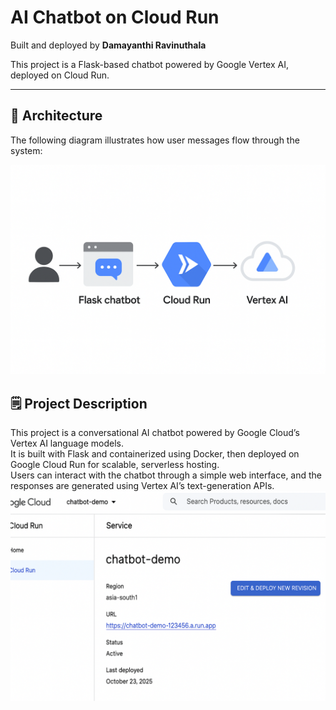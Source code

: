 # AI Chatbot on Cloud Run

Built and deployed by **Damayanthi Ravinuthala**

This project is a Flask-based chatbot powered by Google Vertex AI, deployed on Cloud Run.

---

## 🧠 Architecture

The following diagram illustrates how user messages flow through the system:

![Architecture Diagram](architecture.png)
## 🗒️ Project Description

This project is a conversational AI chatbot powered by Google Cloud’s Vertex AI language models.  
It is built with Flask and containerized using Docker, then deployed on Google Cloud Run for scalable, serverless hosting.  
Users can interact with the chatbot through a simple web interface, and the responses are generated using Vertex AI’s text-generation APIs.
![Cloud Run Chatbot](images/chatbot-demo.png)
